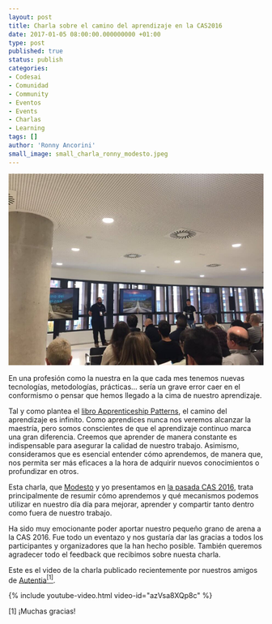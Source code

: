 ```yaml
---
layout: post
title: Charla sobre el camino del aprendizaje en la CAS2016 
date: 2017-01-05 08:00:00.000000000 +01:00
type: post
published: true
status: publish
categories:
- Codesai
- Comunidad
- Community
- Eventos
- Events
- Charlas
- Learning
tags: []
author: 'Ronny Ancorini'
small_image: small_charla_ronny_modesto.jpeg
---
```


<img src="/assets/charla_ronny_modesto_1.jpeg" alt="Ronny y Modesto comenzando su charla">

En una profesión como la nuestra en la que cada mes tenemos nuevas tecnologías, metodologías, prácticas… sería un grave error caer en el conformismo o pensar que hemos llegado a la cima de nuestro aprendizaje. 

Tal y como plantea el [libro Apprenticeship Patterns](http://chimera.labs.oreilly.com/books/1234000001813/index.html), el camino del aprendizaje es infinito. Como aprendices nunca nos veremos alcanzar la maestría, pero somos conscientes de que el aprendizaje continuo marca una gran diferencia. Creemos que aprender de manera constante es indispensable para asegurar la calidad de nuestro trabajo. Asimismo, consideramos que es esencial entender cómo aprendemos, de manera que, nos permita ser más eficaces a la hora de adquirir nuevos conocimientos o profundizar en otros. 

Esta charla, que [Modesto](https://twitter.com/msanjuan?lang=en) y yo presentamos en [la pasada CAS 2016](http://cas2016.agile-spain.org/), trata principalmente de resumir cómo aprendemos y qué mecanismos podemos utilizar en nuestro día día para mejorar, aprender y compartir tanto dentro como fuera de nuestro trabajo. 

Ha sido muy emocionante poder aportar nuestro pequeño grano de arena a la CAS 2016. Fue todo un eventazo y nos gustaría dar las gracias a todos los participantes y organizadores que la han hecho posible. También queremos agradecer todo el feedback que recibimos sobre nuesta charla.

Este es el video de la charla publicado recientemente por nuestros amigos de [Autentia](https://www.autentia.com/)<a href="#nota1"><sup>[1]</sup></a>. 

{% include youtube-video.html video-id="azVsa8XQp8c" %}


<div class="foot-note">
   <a name="nota1"></a> [1] ¡Muchas gracias!   
</div>
